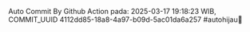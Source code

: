 Auto Commit By Github Action pada: 2025-03-17 19:18:23 WIB, COMMIT_UUID 4112dd85-18a8-4a97-b09d-5ac01da6a257 #autohijau🗿
